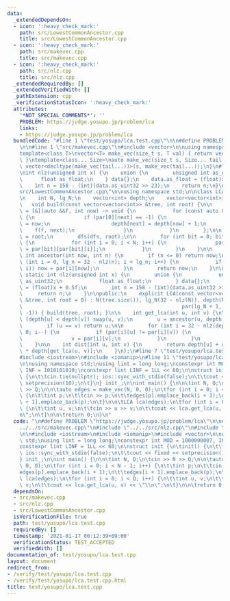 ```yaml
---
data:
  _extendedDependsOn:
  - icon: ':heavy_check_mark:'
    path: src/LowestCommonAncestor.cpp
    title: src/LowestCommonAncestor.cpp
  - icon: ':heavy_check_mark:'
    path: src/makevec.cpp
    title: src/makevec.cpp
  - icon: ':heavy_check_mark:'
    path: src/nlz.cpp
    title: src/nlz.cpp
  _extendedRequiredBy: []
  _extendedVerifiedWith: []
  _pathExtension: cpp
  _verificationStatusIcon: ':heavy_check_mark:'
  attributes:
    '*NOT_SPECIAL_COMMENTS*': ''
    PROBLEM: https://judge.yosupo.jp/problem/lca
    links:
    - https://judge.yosupo.jp/problem/lca
  bundledCode: "#line 1 \"test/yosupo/lca.test.cpp\"\n\n#define PROBLEM \"https://judge.yosupo.jp/problem/lca\"\
    \n\n#line 1 \"src/makevec.cpp\"\n#include <vector>\n\nusing namespace std;\n\n\
    template<class T>\nvector<T> make_vec(size_t s, T val) { return vector<T>(s, val);\
    \ }\ntemplate<class... Size>\nauto make_vec(size_t s, Size... tail) {\n    return\
    \ vector<decltype(make_vec(tail...))>(s, make_vec(tail...));\n}\n#line 1 \"src/nlz.cpp\"\
    \nint nlz(unsigned int x) {\n    union {\n        unsigned int as_uint32;\n  \
    \      float as_float;\n    } data{};\n    data.as_float = (float)x + 0.5f;\n\
    \    int n = 158 - (int)(data.as_uint32 >> 23);\n    return n;\n}\n#line 2 \"\
    src/LowestCommonAncestor.cpp\"\n\nusing namespace std;\n\nclass LCA {\nprivate:\n\
    \n    int N, lg_N;\n    vector<int> depth;\n    vector<vector<int>> par;\n\n \
    \   void build(const vector<vector<int>> &tree, int root) {\n\n        auto dfs\
    \ = [&](auto &&f, int now) -> void {\n            for (const auto &next : tree[now])\
    \ {\n                if (par[0][next] == -1) {\n                    par[0][next]\
    \ = now;\n                    depth[next] = depth[now] + 1;\n                \
    \    f(f, next);\n                }\n            }\n        };\n\n        par[0][root]\
    \ = root;\n        dfs(dfs, root);\n\n        for (int bit = 0; bit < lg_N; bit++)\
    \ {\n            for (int i = 0; i < N; i++) {\n                par[bit + 1][i]\
    \ = par[bit][par[bit][i]];\n            }\n        }\n    }\n\n    [[nodiscard]]\
    \ int ancestor(int now, int n) {\n        if (n <= 0) return now;\n        for\
    \ (int i = 0, lg_n = 32 - nlz(n); i < lg_n; i++) {\n            if (n & (1LL <<\
    \ i)) now = par[i][now];\n        }\n        return now;\n    }\n\n    [[nodiscard]]\
    \ static int nlz(unsigned int x) {\n        union {\n            unsigned int\
    \ as_uint32;\n            float as_float;\n        } data{};\n        data.as_float\
    \ = (float)x + 0.5f;\n        int n = 158 - (int)(data.as_uint32 >> 23);\n   \
    \     return n;\n    }\n\npublic:\n    explicit LCA(const vector<vector<int>>\
    \ &tree, int root = 0) : N(tree.size()), lg_N(32 - nlz(N)), depth(N),\n      \
    \                                                    par(lg_N + 1, vector<int>(N,\
    \ -1)) { build(tree, root); }\n\n    int get_lca(int u, int v) {\n\n        if\
    \ (depth[u] < depth[v]) swap(u, v);\n        u = ancestor(u, depth[u] - depth[v]);\n\
    \        if (u == v) return u;\n\n        for (int i = 32 - nlz(depth[u]); i >=\
    \ 0; i--) {\n            if (par[i][u] != par[i][v]) {\n                u = par[i][u];\n\
    \                v = par[i][v];\n            }\n        }\n        return par[0][u];\n\
    \    }\n\n    int dist(int u, int v) {\n        return depth[u] + depth[v] - 2\
    \ * depth[get_lca(u, v)];\n    }\n};\n#line 7 \"test/yosupo/lca.test.cpp\"\n\n\
    #include <iostream>\n#include <iomanip>\n#line 11 \"test/yosupo/lca.test.cpp\"\
    \n\nusing namespace std;\nusing lint = long long;\nconstexpr int MOD = 1000000007,\
    \ INF = 1010101010;\nconstexpr lint LINF = 1LL << 60;\n\nstruct init {\n\tinit()\
    \ {\n\t\tcin.tie(nullptr); ios::sync_with_stdio(false);\n\t\tcout << fixed <<\
    \ setprecision(10);\n\t}\n} init_;\n\nint main() {\n\n\tint N, Q;\n\tcin >> N\
    \ >> Q;\n\n\tauto edges = make_vec(N, 0, 0);\n\tfor (int i = 0; i < N - 1; i++)\
    \ {\n\t\tint p;\n\t\tcin >> p;\n\t\tedges[p].emplace_back(i + 1);\n\t\tedges[i\
    \ + 1].emplace_back(p);\n\t}\n\n\tLCA lca(edges);\n\tfor (int i = 0; i < Q; i++)\
    \ {\n\t\tint u, v;\n\t\tcin >> u >> v;\n\t\tcout << lca.get_lca(u, v) << \"\\\
    n\";\n\t}\n\n\treturn 0;\n}\n"
  code: "\n#define PROBLEM \"https://judge.yosupo.jp/problem/lca\"\n\n#include \"\
    ../../src/makevec.cpp\"\n#include \"../../src/nlz.cpp\"\n#include \"../../src/LowestCommonAncestor.cpp\"\
    \n\n#include <iostream>\n#include <iomanip>\n#include <vector>\n\nusing namespace\
    \ std;\nusing lint = long long;\nconstexpr int MOD = 1000000007, INF = 1010101010;\n\
    constexpr lint LINF = 1LL << 60;\n\nstruct init {\n\tinit() {\n\t\tcin.tie(nullptr);\
    \ ios::sync_with_stdio(false);\n\t\tcout << fixed << setprecision(10);\n\t}\n\
    } init_;\n\nint main() {\n\n\tint N, Q;\n\tcin >> N >> Q;\n\n\tauto edges = make_vec(N,\
    \ 0, 0);\n\tfor (int i = 0; i < N - 1; i++) {\n\t\tint p;\n\t\tcin >> p;\n\t\t\
    edges[p].emplace_back(i + 1);\n\t\tedges[i + 1].emplace_back(p);\n\t}\n\n\tLCA\
    \ lca(edges);\n\tfor (int i = 0; i < Q; i++) {\n\t\tint u, v;\n\t\tcin >> u >>\
    \ v;\n\t\tcout << lca.get_lca(u, v) << \"\\n\";\n\t}\n\n\treturn 0;\n}\n"
  dependsOn:
  - src/makevec.cpp
  - src/nlz.cpp
  - src/LowestCommonAncestor.cpp
  isVerificationFile: true
  path: test/yosupo/lca.test.cpp
  requiredBy: []
  timestamp: '2021-01-17 00:12:39+09:00'
  verificationStatus: TEST_ACCEPTED
  verifiedWith: []
documentation_of: test/yosupo/lca.test.cpp
layout: document
redirect_from:
- /verify/test/yosupo/lca.test.cpp
- /verify/test/yosupo/lca.test.cpp.html
title: test/yosupo/lca.test.cpp
---
```

